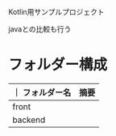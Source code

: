 Kotlin用サンプルプロジェクト

javaとの比較も行う

# フォルダー構成
 ｜ フォルダー名 | 摘要     |
|----------|:-------|
| front    | |
| backend  | |
